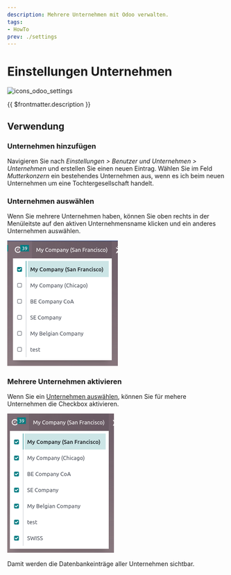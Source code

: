 ```yaml
---
description: Mehrere Unternehmen mit Odoo verwalten.
tags:
- HowTo
prev: ./settings
---
```

# Einstellungen Unternehmen
![icons_odoo_settings](assets/icons_odoo_settings.png)

{{ $frontmatter.description }}

## Verwendung

### Unternehmen hinzufügen

Navigieren Sie nach *Einstellungen > Benutzer und Unternehmen > Unternehmen* und erstellen Sie einen neuen Eintrag. Wählen Sie im Feld *Mutterkonzern* ein bestehendes Unternehmen aus, wenn es ich beim neuen Unternehmen um eine Tochtergesellschaft handelt.

### Unternehmen auswählen

Wenn Sie mehrere Unternehmen haben, können Sie oben rechts in der Menüleitste auf den aktiven Unternehmensname klicken und ein anderes Unternehmen auswählen.

![](assets/Einstellungen%20Unternehmen%20Auswahl.png)

### Mehrere Unternehmen aktivieren

Wenn Sie ein [Unternehmen auswählen](#Unternehmen%20auswählen), können Sie für mehere Unternehmen die Checkbox aktivieren.

![](assets/Einstellungen%20Unternehmen%20Multi.png)

Damit werden die Datenbankeinträge aller Unternehmen sichtbar.
